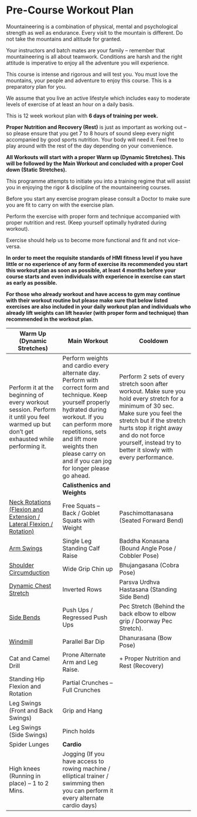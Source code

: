 # Pre-Course Workout Plan
Mountaineering is a combination of physical, mental and psychological strength as well as endurance. Every visit to the mountain is different. Do not take the mountains and altitude for granted.

Your instructors and batch mates are your family – remember that mountaineering is all about teamwork. Conditions are harsh and the right attitude is imperative to enjoy all the adventure you will experience.

This course is intense and rigorous and will test you. You must love the mountains, your people and adventure to enjoy this course. This is a preparatory plan for you.

We assume that you live an active lifestyle which includes easy to moderate levels of exercise of at least an hour on a daily basis.

This is 12 week workout plan with **6 days of training per week.**

**Proper Nutrition and Recovery (Rest)** is just as important as working out – so please ensure that you get 7 to 8 hours of sound sleep every night accompanied by good sports nutrition. Your body will need it. Feel free to play around with the rest of the day depending on your convenience.

**All Workouts will start with a proper Warm up (Dynamic Stretches). This will be followed by the Main Workout and concluded with a proper Cool down (Static Stretches).**

This programme attempts to initiate you into a training regime that will assist you in enjoying the rigor & discipline of the mountaineering courses.

Before you start any exercise program please consult a Doctor to make sure you are fit to carry on with the exercise plan.

Perform the exercise with proper form and technique accompanied with proper nutrition and rest. (Keep yourself optimally hydrated during workout).

Exercise should help us to become more functional and fit and not vice-versa.

**In order to meet the requisite standards of HMI fitness level if you have little or no experience of any form of exercise its recommended you start this workout plan as soon as possible, at least 4 months before your course starts and even individuals with experience in exercise can start as early as possible.**

**For those who already workout and have access to gym  may continue with their workout routine but please make sure that below listed exercises are also included in your daily workout plan and individuals who already lift weights can lift heavier (with proper form and technique) than recommended in the workout plan.**  
  
  

|Warm Up (Dynamic Stretches) | Main Workout | Cooldown
|---|---|---|
| Perform it at the beginning of every workout session. Perform it until you feel warmed up but don’t get exhausted while performing it.| Perform weights and cardio every alternate day. Perform with correct form and technique. Keep yourself properly hydrated during workout. If you can perform more repetitions, sets and lift more weights then please carry on and if you can jog for longer please go ahead. | Perform 2 sets of every stretch soon after workout. Make sure you hold every stretch for a minimum of 30 sec. Make sure you feel the stretch but if the stretch hurts stop it right away and do not force yourself, instead try to better it slowly with every performance. |
| | **Calisthenics and Weights** | |
| [Neck Rotations (Flexion and Extension / Lateral Flexion / Rotation)](https://www.youtube.com/watch?v=W2IlxHQwR14) | Free Squats – Back / Goblet Squats with Weight | Paschimottanasana (Seated Forward Bend) |
| [Arm Swings](https://www.youtube.com/watch?v=VFIoWrzfO3g) | Single Leg Standing Calf Raise | Baddha Konasana (Bound Angle Pose / Cobbler Pose) |
| [Shoulder Circumduction](https://www.youtube.com/watch?v=EENVG0jhNEc) | Wide Grip Chin up | Bhujangasana (Cobra Pose) |
| [Dynamic Chest Stretch](https://www.youtube.com/watch?v=kLmWN3Qsj0A) | Inverted Rows | Parsva Urdhva Hastasana (Standing Side Bend) |
| [Side Bends](https://www.youtube.com/watch?v=2TO6K0xcYeU) | Push Ups / Regressed Push Ups | Pec Stretch (Behind the back elbow to elbow grip / Doorway Pec Stretch). |
| [Windmill](https://www.youtube.com/watch?v=bG5cn-erYUg) | Parallel Bar Dip | Dhanurasana (Bow Pose) |
| Cat and Camel Drill | Prone Alternate Arm and Leg Raise. | + Proper Nutrition and Rest (Recovery) |
| Standing Hip Flexion and Rotation | Partial Crunches – Full Crunches | |
| Leg Swings (Front and Back Swings) | Grip and Hang | |
| Leg Swings (Side Swings) | Pinch holds | |
| Spider Lunges | **Cardio** | |
| High knees (Running in place) – 1 to 2 Mins. | Jogging (If you have access to rowing machine / elliptical trainer / swimming then you can perform it every alternate cardio days) | |
